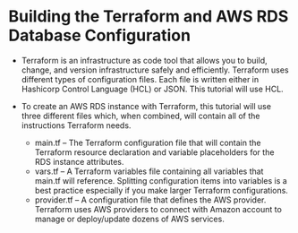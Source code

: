 # Building the Terraform and AWS RDS Database Configuration

- Terraform is an infrastructure as code tool that allows you to build, change, and version infrastructure safely and efficiently. Terraform uses different types of configuration files. Each file is written either in Hashicorp Control Language (HCL) or JSON. This tutorial will use HCL.

- To create an AWS RDS instance with Terraform, this tutorial will use three different files which, when combined, will contain all of the instructions Terraform needs.

   -  main.tf – The Terraform configuration file that will contain the Terraform resource declaration and variable placeholders for the RDS instance attributes.
   - vars.tf – A Terraform variables file containing all variables that main.tf will reference. Splitting configuration items into variables is a best practice especially if you make larger Terraform configurations.
   -  provider.tf – A configuration file that defines the AWS provider. Terraform uses AWS providers to connect with Amazon account to manage or deploy/update dozens of AWS services.
